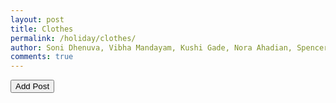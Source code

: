 ```yaml
---
layout: post
title: Clothes
permalink: /holiday/clothes/
author: Soni Dhenuva, Vibha Mandayam, Kushi Gade, Nora Ahadian, Spencer Lyons
comments: true
---
```


<html>
<button onclick="location.href='{{ site.baseurl }}/holiday/post/'">Add Post</button>
</html>
